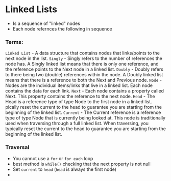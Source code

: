 # Linked Lists

- Is a sequence of "linked" nodes
- Each node refernces the following in sequence

### Terms:

`Linked List` - A data structure that contains nodes that links/points to the next node in the list.
`Singly` - Singly refers to the number of references the node has. A Singly linked list means that there is only one reference, and the reference points to the Next node in a linked list.
`Doubly` - Doubly refers to there being two (double) references within the node. A Doubly linked list means that there is a reference to both the Next and Previous node.
`Node` - Nodes are the individual items/links that live in a linked list. Each node contains the data for each link.
`Next` - Each node contains a property called Next. This property contains the reference to the next node.
`Head` - The Head is a reference type of type Node to the first node in a linked list.
pically reset the current to the head to guarantee you are starting from the beginning of the linked list.
`Current` - The Current reference is a reference type of type Node that is currently being looked at. This node is traditionally used when traversing through a full linked list. When traversing, you typically reset the current to the head to guarantee you are starting from the beginning of the linked list.

### Traversal

- You cannot use a `for` or `for each` loop
- best method is `while()` checking that the next property is not null
- Set `current` to `head` (`head` is always the first node)
-
